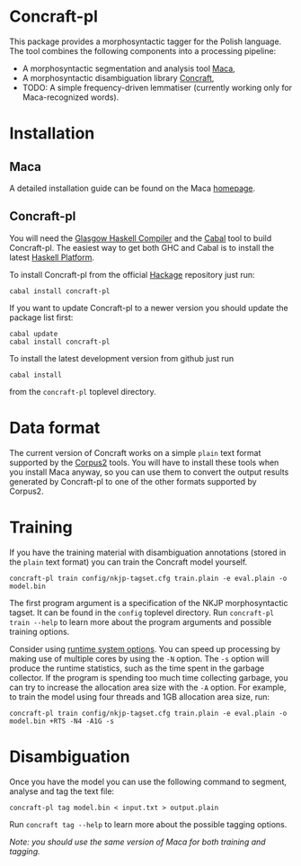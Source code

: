 Concraft-pl
===========

This package provides a morphosyntactic tagger for the Polish language.
The tool combines the following components into a processing pipeline:
* A morphosyntactic segmentation and analysis tool
  [Maca](http://nlp.pwr.wroc.pl/redmine/projects/libpltagger/wiki),
* A morphosyntactic disambiguation library
  [Concraft](https://github.com/kawu/concraft),
* TODO: A simple frequency-driven lemmatiser (currently working only
  for Maca-recognized words).

Installation
============

Maca
----

A detailed installation guide can be found on the Maca
[homepage](http://nlp.pwr.wroc.pl/redmine/projects/libpltagger/wiki).

Concraft-pl
-----------

You will need the [Glasgow Haskell Compiler](http://www.haskell.org/ghc/)
and the [Cabal](http://www.haskell.org/cabal/) tool to build Concraft-pl.
The easiest way to get both GHC and Cabal is to install the latest
[Haskell Platform](http://www.haskell.org/platform/).

To install Concraft-pl from the official
[Hackage](http://hackage.haskell.org/package/concraft-pl)
repository just run:

    cabal install concraft-pl

If you want to update Concraft-pl to a newer version you should
update the package list first:

    cabal update 
    cabal install concraft-pl

To install the latest development version from github just run

    cabal install

from the `concraft-pl` toplevel directory.

Data format
===========

The current version of Concraft works on a simple `plain` text format supported by
the [Corpus2](http://nlp.pwr.wroc.pl/redmine/projects/corpus2/wiki) tools.
You will have to install these tools when you install Maca anyway, so you can use them
to convert the output results generated by Concraft-pl to one of the other formats
supported by Corpus2.

Training
========

If you have the training material with disambiguation annotations (stored in the
`plain` text format) you can train the Concraft model yourself.

    concraft-pl train config/nkjp-tagset.cfg train.plain -e eval.plain -o model.bin

The first program argument is a specification of the NKJP morphosyntactic tagset.
It can be found in the `config` toplevel directory.  Run `concraft-pl train --help`
to learn more about the program arguments and possible training options.

Consider using [runtime system options](http://www.haskell.org/ghc/docs/latest/html/users_guide/runtime-control.html).
You can speed up processing by making use of multiple cores by using the `-N` option.
The `-s` option will produce the runtime statistics, such as the time spent in the
garbage collector.  If the program is spending too much time collecting garbage,
you can try to increase the allocation area size with the `-A` option.  For example,
to train the model using four threads and 1GB allocation area size, run:

    concraft-pl train config/nkjp-tagset.cfg train.plain -e eval.plain -o model.bin +RTS -N4 -A1G -s

Disambiguation
==============

Once you have the model you can use the following command to segment,
analyse and tag the text file: 

    concraft-pl tag model.bin < input.txt > output.plain

Run `concraft tag --help` to learn more about the possible tagging options.

*Note: you should use the same version of Maca for both training and tagging.*
